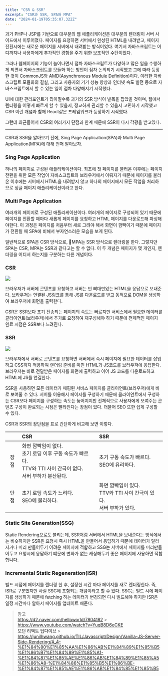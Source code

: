 ```yaml
---
title: "CSR & SSR"
excerpt: "CSR과 SSR, SPA와 MPA"
date: "2024-01-19T05:35:07.322Z"
---
```


과거 PHP나 JSP를 기반으로 대부분의 웹 애플리케이션은 대부분의 렌더링이 서버 사이드에서 이루어졌다. 페이지를 요청하면 서버에서 완성된 HTML을 내려받고, 페이지 전환시에는 새로운 페이지를 서버에서 내려받는 방식이었다. 여기서 자바스크립트는 어디까지나 사용자에게 추가적인 경험을 주기 위한 보조적인 수단이었다.

그러나 웹페이지의 기능이 늘어나면서 점차 자바스크립트가 다양하고 많은 일을 수행하게 되면서 자바스크립트를 모듈화 하는 방안이 점차 논의되기 시작했고 그에 따라 등장한 것이 CommonJS와 AMD(Asynchronous Module Definition)이다. 이러한 자바스크립트 모듈화의 결실, 그리고 사용자의 기기 성능 향상과 인터넷 속도 발전 등으로 자바스크립트에서 할 수 있는 일이 점차 다양해지기 시작했다.

UI에 대한 관리포인트가 많아질수록 과거의 SSR 방식이 발목을 잡았을 것이며, 웹에서 렌더링을 어떻게 빠르게 할 수 있을지, 정교하게 관리할 수 있을지 고민하기 시작했고 CSR 이란 개념과 함께 React같은 프레임워크가 등장하기 시작했다.

그런데 최근들어서 CSR의 여러가지 단점과 한계 때문에 SSR이 다시 각광을 받고있다.

---

CSR과 SSR을 알아보기 전에, Sing Page Application(SPA)과 Multi Page Application(MPA)에 대해 먼저 알아보자.

### Sing Page Application

하나의 페이지로 구성된 애플리케이션이다.
최초에 첫 페이지를 불러온 이후에는 페이지 전환을 위한 모든 작업이 자바스크립트와 브라우저에서 이뤄지기 때문에 페이지를 불러온 이후에는 서버에서 HTML을 내려받지 않고 하나의 페이지에서 모든 작업을 처리하므로 싱글 페이지 애플리케이션이라고 한다.

### Multi Page Application

여러개의 페이지로 구성된 애플리케이션이다.
여러개의 페이지로 구성되어 있기 때문에 페이지를 전환할 때마다 새롭게 페이지를 요청하고 HTML 페이지를 다운로드해 파싱해야한다. 이 과정은 페이지를 처음부터 새로 그려야 해서 화면이 깜빡이기 때문에 페이지가 전환될 때 SPA에 비해서 부자연스러운 모습을 보게 된다.

일반적으로 SPA은 CSR 방식으로, MPA는 SSR 방식으로 렌더링을 한다. 그렇지만 SPA는 CSR, MPA는 SSR과 같다고는 할 수 없다. 이 두 개념은 페이지가 몇 개인지, 렌더링을 어디서 하는지를 구분하는 다른 개념이다.

### CSR

![](../static/csr.png)

브라우저가 서버에 콘텐츠를 요청하고 서버는 빈 뼈대만있는 HTML을 응답으로 보내준다. 브라우저는 연결된 JS링크를 통해 JS를 다운로드를 받고 동적으로 DOM을 생성하여 브라우저에 화면을 출력한다.

CSR은 SSR보다 초기 전송되는 페이지의 속도는 빠르지만 서비스에서 필요한 데이터를 클라이언트(브라우저)에서 추가로 요청하여 재구성해야 하기 때문에 전제적인 페이지 완료 시점은 SSR보다 느려진다.

### SSR

![](../static/ssr.png)

브라우저에서 서버로 콘텐츠를 요청하면 서버에서 즉시 페이지에 필요한 데이터를 삽입하고 CSS까지 적용하여 렌더링 준비를 마친 HTML과 JS코드를 브라우저에 응답한다. 브라우저는 바로 전달받은 페이지를 화면에 출력하고 이어 JS 코드를 다운로드하고 HTML에 JS를 연결한다.

SSR을 사용하면 모든 데이터가 매핑된 서비스 페이지를 클라이언트(브라우저)에게 바로 보여줄 수 있다. 서버를 이용해서 페이지를 구성하기 때문에 클라이언트에서 구성하는 CSR보다 페이지를 구성하는 속도는 늦어지지만 전체적으로 사용자에게 보여주는 콘텐츠 구성이 완료되는 시점은 빨라진다는 장점이 있다. 더불어 SEO 또한 쉽게 구성할 수 있다.

CSR과 SSR의 장단점을 표로 간단하게 비교해 보면 이렇다.

|      | CSR                                                                                                               | SSR                                                                     |
| :--: | :---------------------------------------------------------------------------------------------------------------- | :---------------------------------------------------------------------- |
| 장점 | 화면 깜빡임이 없다.<br>초기 로딩 이후 구동 속도가 빠르다.<br>TTV와 TTI 사이 간극이 없다.<br>서버 부하가 분산된다. | 초기 구동 속도가 빠르다.<br>SEO에 유리하다.<br>                         |
| 단점 | 초기 로딩 속도가 느리다.<br>SEO에 불리하다.                                                                       | 화면 깜빡임이 있다.<br>TTV와 TTI 사이 간극이 있다.<br>서버 부하가 있다. |

### Static Site Generation(SSG)

Static Rendering으로도 불리는데, SSR처럼 서버에서 HTML을 보내준다는 방식에서는 비슷하지만 SSR은 요청시 즉시 HTML을 만들어서 응답하기 때문에 데이터가 달라지거나 미리 만들어두기 어려운 페이지에 적합하고 SSG는 서버에서 페이지를 미리만들어두고 요청시에 응답하기 떄문에 변화가 없는 캐싱해두기 좋은 페이지에 사용하면 적합합니다.

### Incremental Static Regeneration(ISR)

빌드 시점에 페이지를 렌더링 한 후, 설정한 시간 마다 페이지를 새로 렌더링한다. 즉, ISR로 구분했지만 사실 SSG에 포함되는 개념이라고 할 수 있다. SSG는 빌드 시에 페이지를 생성하기 때문에 fetching 하는 데이터가 변경되면 다시 빌드해야 하지만 ISR은 일정 시간마다 알아서 페이지를 업데이트 해준다.

> 참고  
> https://d2.naver.com/helloworld/7804182 > https://www.youtube.com/watch?v=YuqB8D6eCKE  
> <a>모던 리액트 딥다이브</a> > https://junilhwang.github.io/TIL/Javascript/Design/Vanilla-JS-Server-Side-Rendering/#_4-%E1%84%80%E1%85%AA%E1%86%AB%E1%84%89%E1%85%B5%E1%86%B7%E1%84%89%E1%85%A1-%E1%84%87%E1%85%AE%E1%86%AB%E1%84%89%E1%85%A5%E1%86%A8-%E1%84%86%E1%85%B5%E1%86%BE-%E1%84%87%E1%85%AE%E1%86%AB%E1%84%85%E1%85%B5
